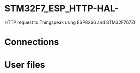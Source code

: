 # STM32F7_ESP_HTTP-HAL-
HTTP request to Thingspeak using ESP8266 and STM32F767ZI

# Connections


# User files
